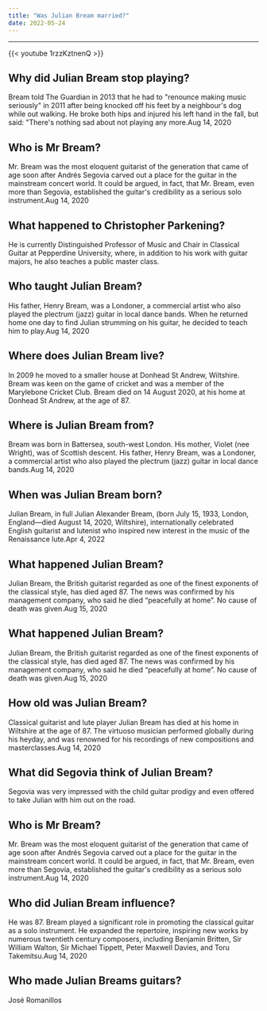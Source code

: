 ```yaml
---
title: "Was Julian Bream married?"
date: 2022-05-24
---
```


---
{{< youtube 1rzzKztnenQ >}}
## Why did Julian Bream stop playing?
Bream told The Guardian in 2013 that he had to "renounce making music seriously" in 2011 after being knocked off his feet by a neighbour's dog while out walking. He broke both hips and injured his left hand in the fall, but said: "There's nothing sad about not playing any more.Aug 14, 2020

## Who is Mr Bream?
Mr. Bream was the most eloquent guitarist of the generation that came of age soon after Andrés Segovia carved out a place for the guitar in the mainstream concert world. It could be argued, in fact, that Mr. Bream, even more than Segovia, established the guitar's credibility as a serious solo instrument.Aug 14, 2020

## What happened to Christopher Parkening?
He is currently Distinguished Professor of Music and Chair in Classical Guitar at Pepperdine University, where, in addition to his work with guitar majors, he also teaches a public master class.

## Who taught Julian Bream?
His father, Henry Bream, was a Londoner, a commercial artist who also played the plectrum (jazz) guitar in local dance bands. When he returned home one day to find Julian strumming on his guitar, he decided to teach him to play.Aug 14, 2020

## Where does Julian Bream live?
In 2009 he moved to a smaller house at Donhead St Andrew, Wiltshire. Bream was keen on the game of cricket and was a member of the Marylebone Cricket Club. Bream died on 14 August 2020, at his home at Donhead St Andrew, at the age of 87.

## Where is Julian Bream from?
Bream was born in Battersea, south-west London. His mother, Violet (nee Wright), was of Scottish descent. His father, Henry Bream, was a Londoner, a commercial artist who also played the plectrum (jazz) guitar in local dance bands.Aug 14, 2020

## When was Julian Bream born?
Julian Bream, in full Julian Alexander Bream, (born July 15, 1933, London, England—died August 14, 2020, Wiltshire), internationally celebrated English guitarist and lutenist who inspired new interest in the music of the Renaissance lute.Apr 4, 2022

## What happened Julian Bream?
Julian Bream, the British guitarist regarded as one of the finest exponents of the classical style, has died aged 87. The news was confirmed by his management company, who said he died “peacefully at home”. No cause of death was given.Aug 15, 2020

## What happened Julian Bream?
Julian Bream, the British guitarist regarded as one of the finest exponents of the classical style, has died aged 87. The news was confirmed by his management company, who said he died “peacefully at home”. No cause of death was given.Aug 15, 2020

## How old was Julian Bream?
Classical guitarist and lute player Julian Bream has died at his home in Wiltshire at the age of 87. The virtuoso musician performed globally during his heyday, and was renowned for his recordings of new compositions and masterclasses.Aug 14, 2020

## What did Segovia think of Julian Bream?
Segovia was very impressed with the child guitar prodigy and even offered to take Julian with him out on the road.

## Who is Mr Bream?
Mr. Bream was the most eloquent guitarist of the generation that came of age soon after Andrés Segovia carved out a place for the guitar in the mainstream concert world. It could be argued, in fact, that Mr. Bream, even more than Segovia, established the guitar's credibility as a serious solo instrument.Aug 14, 2020

## Who did Julian Bream influence?
He was 87. Bream played a significant role in promoting the classical guitar as a solo instrument. He expanded the repertoire, inspiring new works by numerous twentieth century composers, including Benjamin Britten, Sir William Walton, Sir Michael Tippett, Peter Maxwell Davies, and Toru Takemitsu.Aug 14, 2020

## Who made Julian Breams guitars?
José Romanillos

